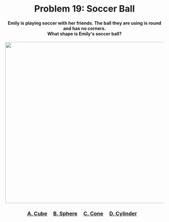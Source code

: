 <h1 align="center">
Problem 19: Soccer Ball
</h1>

<h4 align="center">
Emily is playing soccer with her friends. The ball they are using is round and has no corners.<br/>What shape is Emily's soccer ball?
</h4>

<p align="center">
<img src="https://github.com/rain1024/math/releases/download/artifacts/19.png" height="512"/>
</p>

<h3 align="center"><span><a href="https://raw.githubusercontent.com/rain1024/math/main/assets/lose0.png">A. Cube</a></span>&nbsp;&nbsp;&nbsp;&nbsp;
<span><a href="https://raw.githubusercontent.com/rain1024/math/main/assets/win0.png">B. Sphere</a></span>&nbsp;&nbsp;&nbsp;&nbsp;
<span><a href="https://raw.githubusercontent.com/rain1024/math/main/assets/lose0.png">C. Cone</a></span>&nbsp;&nbsp;&nbsp;&nbsp;
<span><a href="https://raw.githubusercontent.com/rain1024/math/main/assets/lose0.png">D. Cylinder</a></span>&nbsp;&nbsp;&nbsp;&nbsp;
</h3>